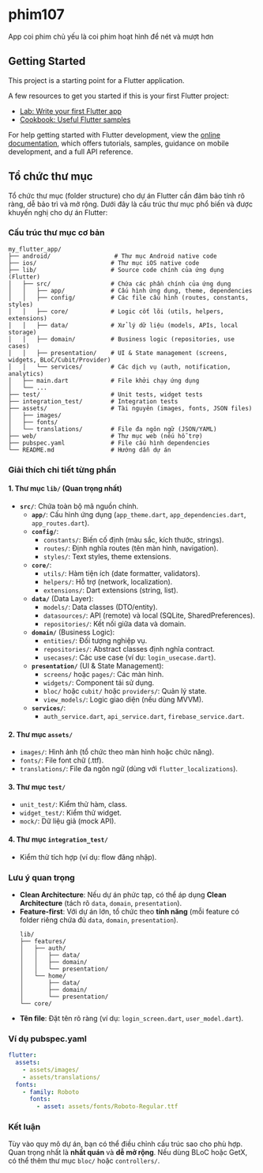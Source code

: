 # phim107

App coi phim chủ yếu là coi phim hoạt hình để nét và mượt hơn

## Getting Started

This project is a starting point for a Flutter application.

A few resources to get you started if this is your first Flutter project:

- [Lab: Write your first Flutter app](https://docs.flutter.dev/get-started/codelab)
- [Cookbook: Useful Flutter samples](https://docs.flutter.dev/cookbook)

For help getting started with Flutter development, view the
[online documentation](https://docs.flutter.dev/), which offers tutorials,
samples, guidance on mobile development, and a full API reference.

## Tổ chức thư mục
Tổ chức thư mục (folder structure) cho dự án Flutter cần đảm bảo tính rõ ràng, dễ bảo trì và mở rộng. Dưới đây là cấu trúc thư mục phổ biến và được khuyến nghị cho dự án Flutter:

### **Cấu trúc thư mục cơ bản**
```
my_flutter_app/
├── android/                  # Thư mục Android native code
├── ios/                     # Thư mục iOS native code
├── lib/                     # Source code chính của ứng dụng (Flutter)
│   ├── src/                 # Chứa các phần chính của ứng dụng
│   │   ├── app/             # Cấu hình ứng dụng, theme, dependencies
│   │   ├── config/          # Các file cấu hình (routes, constants, styles)
│   │   ├── core/            # Logic cốt lõi (utils, helpers, extensions)
│   │   ├── data/            # Xử lý dữ liệu (models, APIs, local storage)
│   │   ├── domain/          # Business logic (repositories, use cases)
│   │   ├── presentation/    # UI & State management (screens, widgets, BLoC/Cubit/Provider)
│   │   └── services/        # Các dịch vụ (auth, notification, analytics)
│   ├── main.dart            # File khởi chạy ứng dụng
│   └── ...                  
├── test/                    # Unit tests, widget tests
├── integration_test/        # Integration tests
├── assets/                  # Tài nguyên (images, fonts, JSON files)
│   ├── images/              
│   ├── fonts/               
│   └── translations/        # File đa ngôn ngữ (JSON/YAML)
├── web/                     # Thư mục web (nếu hỗ trợ)
├── pubspec.yaml             # File cấu hình dependencies
└── README.md                # Hướng dẫn dự án
```

### **Giải thích chi tiết từng phần**

#### **1. Thư mục `lib/` (Quan trọng nhất)**
- **`src/`**: Chứa toàn bộ mã nguồn chính.
  - **`app/`**: Cấu hình ứng dụng (`app_theme.dart`, `app_dependencies.dart`, `app_routes.dart`).
  - **`config/`**: 
    - `constants/`: Biến cố định (màu sắc, kích thước, strings).
    - `routes/`: Định nghĩa routes (tên màn hình, navigation).
    - `styles/`: Text styles, theme extensions.
  - **`core/`**: 
    - `utils/`: Hàm tiện ích (date formatter, validators).
    - `helpers/`: Hỗ trợ (network, localization).
    - `extensions/`: Dart extensions (string, list).
  - **`data/`** (Data Layer):
    - `models/`: Data classes (DTO/entity).
    - `datasources/`: API (remote) và local (SQLite, SharedPreferences).
    - `repositories/`: Kết nối giữa data và domain.
  - **`domain/`** (Business Logic):
    - `entities/`: Đối tượng nghiệp vụ.
    - `repositories/`: Abstract classes định nghĩa contract.
    - `usecases/`: Các use case (ví dụ: `login_usecase.dart`).
  - **`presentation/`** (UI & State Management):
    - `screens/` hoặc `pages/`: Các màn hình.
    - `widgets/`: Component tái sử dụng.
    - `bloc/` hoặc `cubit/` hoặc `providers/`: Quản lý state.
    - `view_models/`: Logic giao diện (nếu dùng MVVM).
  - **`services/`**: 
    - `auth_service.dart`, `api_service.dart`, `firebase_service.dart`.

#### **2. Thư mục `assets/`**
- `images/`: Hình ảnh (tổ chức theo màn hình hoặc chức năng).
- `fonts/`: File font chữ (.ttf).
- `translations/`: File đa ngôn ngữ (dùng với `flutter_localizations`).

#### **3. Thư mục `test/`**
- `unit_test/`: Kiểm thử hàm, class.
- `widget_test/`: Kiểm thử widget.
- `mock/`: Dữ liệu giả (mock API).

#### **4. Thư mục `integration_test/`**
- Kiểm thử tích hợp (ví dụ: flow đăng nhập).

### **Lưu ý quan trọng**
- **Clean Architecture**: Nếu dự án phức tạp, có thể áp dụng **Clean Architecture** (tách rõ `data`, `domain`, `presentation`).
- **Feature-first**: Với dự án lớn, tổ chức theo **tính năng** (mỗi feature có folder riêng chứa đủ `data`, `domain`, `presentation`).
  ```
  lib/
  ├── features/
  │   ├── auth/
  │   │   ├── data/
  │   │   ├── domain/
  │   │   └── presentation/
  │   └── home/
  │       ├── data/
  │       ├── domain/
  │       └── presentation/
  └── core/
  ```
- **Tên file**: Đặt tên rõ ràng (ví dụ: `login_screen.dart`, `user_model.dart`).

### **Ví dụ pubspec.yaml**
```yaml
flutter:
  assets:
    - assets/images/
    - assets/translations/
  fonts:
    - family: Roboto
      fonts:
        - asset: assets/fonts/Roboto-Regular.ttf
```

### **Kết luận**
Tùy vào quy mô dự án, bạn có thể điều chỉnh cấu trúc sao cho phù hợp. Quan trọng nhất là **nhất quán** và **dễ mở rộng**. Nếu dùng BLoC hoặc GetX, có thể thêm thư mục `bloc/` hoặc `controllers/`.
